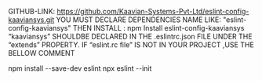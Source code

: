 GITHUB-LINK: https://github.com/Kaavian-Systems-Pvt-Ltd/eslint-config-kaaviansys.git
YOU MUST DECLARE DEPENDENCIES NAME LIKE:         "eslint-config-kaaviansys"
THEN INSTALL :            npm Install eslint-config-kaaviansys
“kaaviansys” SHOULDBE DECLARED IN THE .eslintrc.json FILE UNDER THE     “extends” PROPERTY.
IF “eslint.rc file”  IS NOT IN YOUR PROJECT ,USE THE BELLOW COMMENT


npm install --save-dev eslint
npx eslint --init    
